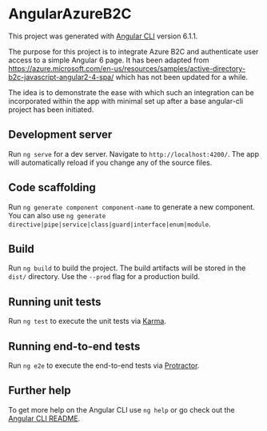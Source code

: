 # AngularAzureB2C

This project was generated with [Angular CLI](https://github.com/angular/angular-cli) version 6.1.1.

The purpose for this project is to integrate Azure B2C and authenticate user access to a simple Angular 6 page. 
It has been adapted from https://azure.microsoft.com/en-us/resources/samples/active-directory-b2c-javascript-angular2-4-spa/ which has not been updated for a while. 

The idea is to demonstrate the ease with which such an integration can be incorporated within the app with minimal set up after a base angular-cli project has been initiated.

## Development server

Run `ng serve` for a dev server. Navigate to `http://localhost:4200/`. The app will automatically reload if you change any of the source files.

## Code scaffolding

Run `ng generate component component-name` to generate a new component. You can also use `ng generate directive|pipe|service|class|guard|interface|enum|module`.

## Build

Run `ng build` to build the project. The build artifacts will be stored in the `dist/` directory. Use the `--prod` flag for a production build.

## Running unit tests

Run `ng test` to execute the unit tests via [Karma](https://karma-runner.github.io).

## Running end-to-end tests

Run `ng e2e` to execute the end-to-end tests via [Protractor](http://www.protractortest.org/).

## Further help

To get more help on the Angular CLI use `ng help` or go check out the [Angular CLI README](https://github.com/angular/angular-cli/blob/master/README.md).
